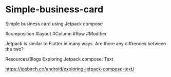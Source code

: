 # Simple-business-card
Simple business card using Jetpack compose

#composition
#layout
#Column
#Row
#Modifier

Jetpack is similar to Flutter in many ways. Are there any diffrences between the two?


Resources/Blogs
Exploring Jetpack compose: Text

https://joebirch.co/android/exploring-jetpack-compose-text/
